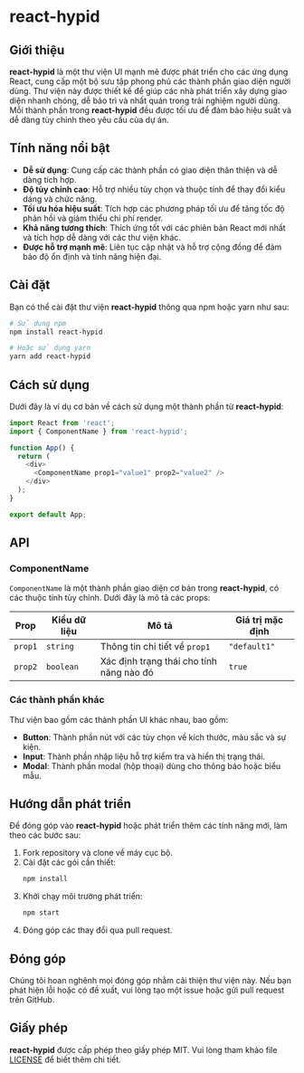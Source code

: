 
# react-hypid

## Giới thiệu

**react-hypid** là một thư viện UI mạnh mẽ được phát triển cho các ứng dụng React, cung cấp một bộ sưu tập phong phú các thành phần giao diện người dùng. Thư viện này được thiết kế để giúp các nhà phát triển xây dựng giao diện nhanh chóng, dễ bảo trì và nhất quán trong trải nghiệm người dùng. Mỗi thành phần trong **react-hypid** đều được tối ưu để đảm bảo hiệu suất và dễ dàng tùy chỉnh theo yêu cầu của dự án.

## Tính năng nổi bật

- **Dễ sử dụng**: Cung cấp các thành phần có giao diện thân thiện và dễ dàng tích hợp.
- **Độ tùy chỉnh cao**: Hỗ trợ nhiều tùy chọn và thuộc tính để thay đổi kiểu dáng và chức năng.
- **Tối ưu hóa hiệu suất**: Tích hợp các phương pháp tối ưu để tăng tốc độ phản hồi và giảm thiểu chi phí render.
- **Khả năng tương thích**: Thích ứng tốt với các phiên bản React mới nhất và tích hợp dễ dàng với các thư viện khác.
- **Được hỗ trợ mạnh mẽ**: Liên tục cập nhật và hỗ trợ cộng đồng để đảm bảo độ ổn định và tính năng hiện đại.

## Cài đặt

Bạn có thể cài đặt thư viện **react-hypid** thông qua npm hoặc yarn như sau:

```bash
# Sử dụng npm
npm install react-hypid

# Hoặc sử dụng yarn
yarn add react-hypid
```

## Cách sử dụng

Dưới đây là ví dụ cơ bản về cách sử dụng một thành phần từ **react-hypid**:

```javascript
import React from 'react';
import { ComponentName } from 'react-hypid';

function App() {
  return (
    <div>
      <ComponentName prop1="value1" prop2="value2" />
    </div>
  );
}

export default App;
```

## API

### ComponentName

`ComponentName` là một thành phần giao diện cơ bản trong **react-hypid**, có các thuộc tính tùy chỉnh. Dưới đây là mô tả các props:

| Prop    | Kiểu dữ liệu | Mô tả                                  | Giá trị mặc định |
| ------- | ------------ | -------------------------------------- | ---------------- |
| `prop1` | `string`     | Thông tin chi tiết về `prop1`          | `"default1"`     |
| `prop2` | `boolean`    | Xác định trạng thái cho tính năng nào đó | `true`           |

### Các thành phần khác

Thư viện bao gồm các thành phần UI khác nhau, bao gồm:

- **Button**: Thành phần nút với các tùy chọn về kích thước, màu sắc và sự kiện.
- **Input**: Thành phần nhập liệu hỗ trợ kiểm tra và hiển thị trạng thái.
- **Modal**: Thành phần modal (hộp thoại) dùng cho thông báo hoặc biểu mẫu.

## Hướng dẫn phát triển

Để đóng góp vào **react-hypid** hoặc phát triển thêm các tính năng mới, làm theo các bước sau:

1. Fork repository và clone về máy cục bộ.
2. Cài đặt các gói cần thiết:
   ```bash
   npm install
   ```
3. Khởi chạy môi trường phát triển:
   ```bash
   npm start
   ```
4. Đóng góp các thay đổi qua pull request.

## Đóng góp

Chúng tôi hoan nghênh mọi đóng góp nhằm cải thiện thư viện này. Nếu bạn phát hiện lỗi hoặc có đề xuất, vui lòng tạo một issue hoặc gửi pull request trên GitHub.

## Giấy phép

**react-hypid** được cấp phép theo giấy phép MIT. Vui lòng tham khảo file [LICENSE](./LICENSE) để biết thêm chi tiết.
